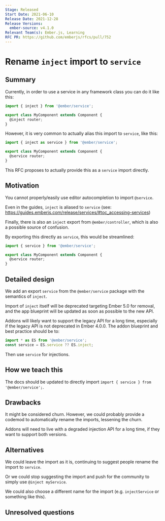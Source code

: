 ```yaml
---
Stage: Released
Start Date: 2021-06-10
Release Date: 2021-12-28
Release Versions:
  ember-source: v4.1.0
Relevant Team(s): Ember.js, Learning
RFC PR: https://github.com/emberjs/rfcs/pull/752
---
```


<!--- 
Directions for above: 

Stage: Leave as is
Start Date: Fill in with today's date, YYYY-MM-DD
Release Date: Leave as is
Release Versions: Leave as is
Relevant Team(s): Fill this in with the [team(s)](README.md#relevant-teams) to which this RFC applies
RFC PR: Fill this in with the URL for the Proposal RFC PR
-->

# Rename `inject` import to `service`

## Summary

Currently, in order to use a service in any framework class you can do it like this:

```js
import { inject } from '@ember/service';

export class MyComponent extends Component {
  @inject router;
}
```

However, it is very common to actually alias this import to `service`, like this:

```js
import { inject as service } from '@ember/service';

export class MyComponent extends Component {
  @service router;
}
```

This RFC proposes to actually provide this as a `service` import directly.


## Motivation

You cannot properly/easily use editor autocompletion to import `@service`. 

Even in the guides, `inject` is aliased to `service` (see: https://guides.emberjs.com/release/services/#toc_accessing-services)

Finally, there is also an `inject` export from `@ember/controller`, which is also a possible source of confusion.

By exporting this directly as `service`, this would be streamlined:

```js
import { service } from '@ember/service';

export class MyComponent extends Component {
  @service router;
}
```

## Detailed design

We add an export `service` from the `@ember/service` package with the semantics
of `inject`.

Import of `inject` itself will be deprecated targeting Ember 5.0 for removal,
and the app blueprint will be updated as soon as possible to the new API.

Addons will likely want to support the legacy API for a long time, especially
if the legacy API is not deprecated in Ember 4.0.0. The addon blueprint and
best practice should be to:

```js
import * as ES from '@ember/service';
const service = ES.service ?? ES.inject;
```

Then use `service` for injections.

## How we teach this

The docs should be updated to directly import `import { service } from '@ember/service';`.

## Drawbacks

It might be considered churn. However, we could probably provide a codemod to
automatically rename the imports, lessening the churn.

Addons will need to live with a degraded injection API for a long time, if they
want to support both versions.

## Alternatives

We could leave the import as it is, continuing to suggest people rename the import to `service`. 

Or we could stop suggesting the import and push for the community to simply use `@inject myService`.

We could also choose a different name for the import (e.g. `injectService` or something like this).

## Unresolved questions
